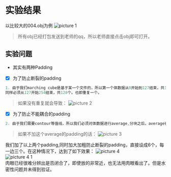 
# 实验结果
以比较大的004.obj为例
![picture 1](/images/28a776b63101d5c47df5911d9f3fcdd1b7fb1e3d074a23aa47ca7e017f0d47a9.png)  
> 所有obj已经打包发送到老师的qq，所以老师直接点击obj即可打开。

## 实验问题
- 其实有两种Padding

- [x] 为了防止断裂的padding
```C++
1. 由于我们marching cube是基于某一个文件的，所以第一个体数据从0开始到127结束，共128个。那么第二个体数据
同样必须从127开始254结束，共128个。也即重复一个。
```
>如果没有重复就会导致：
![picture 2](/images/0051a00e6191f9d0da89208d21db06c205b32fe9f2a22ad597c807f0ca6f92c9.png)  

- [x] 为了防止不能耦合的padding 
```C++
2. 由于我们需要contour等值线，所以我们必须对体数据进行average,分块之后，average有多少你就必须加多少为average服务的padding。
```
> 如果不加这个average的padding的话：
![picture 3](/images/b52b37679e2c036dc966500cd5b42b57eaba37d2b85756e1c4756ce9823bd79c.png)  


我们加了以上两个padding,同时加大加粗防止断裂的padding，直接设成6个，每一边三个。在这种情况下，达到了如下效果：
![picture 4](/images/4bf39bbe6eebb89967acba85e532b3d67143fa2b8190d2eabea808c380c46be3.png)  
![![picture 4](/images/4bf39bbe6eebb89967acba85e532b3d67143fa2b8190d2eabea808c380c46be3.png)  
 1](/images/91dffc44914a72fcc03d016c36aaaa0a5fa4fc8ec50460b137f56534cfe02616.png)  
肉眼已经很难分辨出是否闭合了，即使放的非常近，也无法用肉眼看出了。但是水密性问题并未得到验证。
